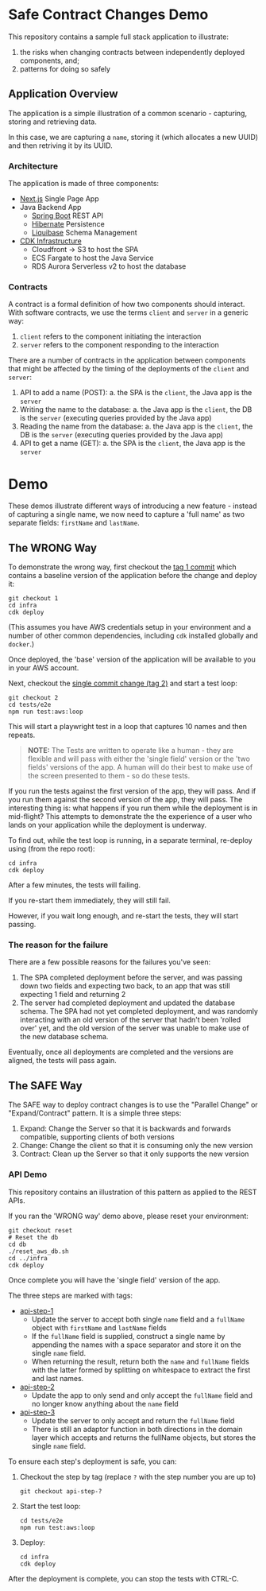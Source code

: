 # Safe Contract Changes Demo

This repository contains a sample full stack application to illustrate:

1. the risks when changing contracts between independently deployed components, and;
2. patterns for doing so safely

## Application Overview

The application is a simple illustration of a common scenario - capturing, storing and retrieving data.

In this case, we are capturing a `name`, storing it (which allocates a new UUID) and then retriving it by its UUID.

### Architecture

The application is made of three components:

* [Next.js](https://nextjs.org/) Single Page App
* Java Backend App
    * [Spring Boot](https://spring.io/projects/spring-boot) REST API
    * [Hibernate](https://hibernate.org/) Persistence
    * [Liquibase](https://www.liquibase.com/) Schema Management
* [CDK Infrastructure](https://docs.aws.amazon.com/cdk/v2/guide/home.html)
    * Cloudfront -> S3 to host the SPA
    * ECS Fargate to host the Java Service
    * RDS Aurora Serverless v2 to host the database

### Contracts

A contract is a formal definition of how two components should interact.  With software contracts, we use the terms `client` and `server` in a generic way:

1. `client` refers to the component initiating the interaction
1. `server` refers to the component responding to the interaction

There are a number of contracts in the application between components that might be affected by the timing of the deployments of the `client` and `server`:

1. API to add a name (POST):
    a. the SPA is the `client`, the Java app is the `server`
1. Writing the name to the database:
    a. the Java app is the `client`, the DB is the `server` (executing queries provided by the Java app)
1. Reading the name from the database:
    a. the Java app is the `client`, the DB is the `server` (executing queries provided by the Java app)
1. API to get a name (GET):
    a. the SPA is the `client`, the Java app is the `server`

# Demo

These demos illustrate different ways of introducing a new feature - instead of capturing a single name, we now need to capture a 'full name' as two separate fields: `firstName` and `lastName`.

## The WRONG Way

To demonstrate the wrong way, first checkout the [tag 1 commit](https://github.com/chrissimon-au/safe-contract-changes-demo-java/commit/1) which contains a baseline version of the application before the change and deploy it:

```
git checkout 1
cd infra
cdk deploy
```

(This assumes you have AWS credentials setup in your environment and a number of other common dependencies, including `cdk` installed globally and `docker`.)

Once deployed, the 'base' version of the application will be available to you in your AWS account.

Next, checkout the [single commit change (tag 2)](https://github.com/chrissimon-au/safe-contract-changes-demo-java/commit/2) and start a test loop:

```
git checkout 2
cd tests/e2e
npm run test:aws:loop
```

This will start a playwright test in a loop that captures 10 names and then repeats.

> **NOTE:** The Tests are written to operate like a human - they are flexible and will pass with either the 'single field' version or the 'two fields' versions of the app. A human will do their best to make use of the screen presented to them - so do these tests.

If you run the tests against the first version of the app, they will pass.  And if you run them against the second version of the app, they will pass. The interesting thing is: what happens if you run them while the deployment is in mid-flight? This attempts to demonstrate the the experience of a user who lands on your application while the deployment is underway.

To find out, while the test loop is running, in a separate terminal, re-deploy using (from the repo root):

```
cd infra
cdk deploy
```

After a few minutes, the tests will failing.

If you re-start them immediately, they will still fail.

However, if you wait long enough, and re-start the tests, they will start passing.

### The reason for the failure

There are a few possible reasons for the failures you've seen:

1. The SPA completed deployment before the server, and was passing down two fields and expecting two back, to an app that was still expecting 1 field and returning 2
2. The server had completed deployment and updated the database schema.  The SPA had not yet completed deployment, and was randomly interacting with an old version of the server that hadn't been 'rolled over' yet, and the old version of the server was unable to make use of the new database schema.

Eventually, once all deployments are completed and the versions are aligned, the tests will pass again.

## The SAFE Way

The SAFE way to deploy contract changes is to use the "Parallel Change" or "Expand/Contract" pattern.  It is a simple three steps:

1. Expand: Change the Server so that it is backwards and forwards compatible, supporting clients of both versions
2. Change: Change the client so that it is consuming only the new version
3. Contract: Clean up the Server so that it only supports the new version

### API Demo

This repository contains an illustration of this pattern as applied to the REST APIs.

If you ran the 'WRONG way' demo above, please reset your environment:

```
git checkout reset
# Reset the db
cd db
./reset_aws_db.sh
cd ../infra
cdk deploy
```

Once complete you will have the 'single field' version of the app.

The three steps are marked with tags:

* [api-step-1](https://github.com/chrissimon-au/safe-contract-changes-demo-java/commit/api-step-1)
    * Update the server to accept both single `name` field and a `fullName` object with `firstName` and `lastName` fields
    * If the `fullName` field is supplied, construct a single name by appending the names with a space separator and store it on the single `name` field.
    * When returning the result, return both the `name` and `fullName` fields with the latter formed by splitting on whitespace to extract the first and last names.
* [api-step-2](https://github.com/chrissimon-au/safe-contract-changes-demo-java/commit/api-step-2)
    * Update the app to only send and only accept the `fullName` field and no longer know anything about the `name` field
* [api-step-3](https://github.com/chrissimon-au/safe-contract-changes-demo-java/commit/api-step-3)
    * Update the server to only accept and return the `fullName` field
    * There is still an adaptor function in both directions in the domain layer which accepts and returns the fullName objects, but stores the single `name` field.

To ensure each step's deployment is safe, you can:

1. Checkout the step by tag (replace `?` with the step number you are up to)
    ```
    git checkout api-step-?
    ```
2. Start the test loop:
    ```
    cd tests/e2e
    npm run test:aws:loop
    ```
3. Deploy:
    ```
    cd infra
    cdk deploy
    ```

After the deployment is complete, you can stop the tests with CTRL-C.